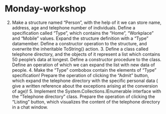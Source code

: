 # Monday-workshop
2. Make a structure named “Person”, with the help of it we can store name, address, age and telephone number of individuals. Define a specification called “Type”, which contains the “Home”, “Workplace” and “Mobile” values. Expand the structure definition with a “Type” datamember. Define a constructor operation to the structure, and overwrite the inheritable ToString() action. 3. Define a class called telephone directory, and the objects of it represent a list which contains 50 people’s data at longest. Define a constructor procedure to the class. Define an operation of which we can expand the list with new data of people. 4. Make the “Type”  combobox contain the elements of “Type” specification! Prepare the operation of clicking the “Admit” button, which expand the telephone directory with the specific personal data ( give a written reference about the exceptions arising at the conversion of age)! 5. Implement the System.Collections.IEnumerable interface with the “Telephone directory” class. Prepare the operation of clicking the “Listing” button, which visualizes the content of the telephone directory in a chat window.
